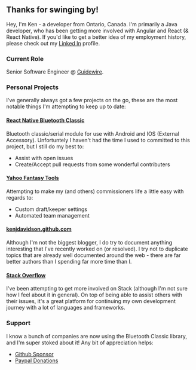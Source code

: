 ## Thanks for swinging by!

Hey, I'm Ken - a developer from Ontario, Canada.  I'm primarily a Java developer, who has been getting more involved with Angular and React (& React Native).  If you'd like to get a better idea of my employment history, please check out my [Linked In](https://linkedin.com/in/kenjdavidson) profile.

### Current Role

Senior Software Engineer @ [Guidewire](https://www.guidewire.com).

### Personal Projects

I've generally always got a few projects on the go, these are the most notable things I'm attempting to keep up to date:

#### [React Native Bluetooth Classic](https://kenjdavidson.com/react-native-bluetooth-classic)

Bluetooth classic/serial module for use with Android and IOS (External Accessory).  Unfortuntely I haven't had the time I used to committed to this project, but I still do my best to:
- Assist with open issues
- Create/Accept pull requests from some wonderful contributers

#### [Yahoo Fantasy Tools](https://github.com/kenjdavidson/yahoo-fantasy-tools)

Attempting to make my (and others) commissioners life a little easy with regards to:
- Custom draft/keeper settings
- Automated team management

#### [kenjdavidson.github.com](https://kenjdavidson.com)

Although I'm not the biggest blogger, I do try to document anything interesting that I've recently worked on (or resolved).  I try not to duplicate topics that are already well documented around the web - there are far better authors than I spending far more time than I.

#### [Stack Overflow](https://stackoverflow.com/users/4196620/kendavidson)

I've been attempting to get more involved on Stack (although I'm not sure how I feel about it in general).  On top of being able to assist others with their issues, it's a great platform for continuing my own development journey with a lot of languages and frameworks.

### Support

I know a bunch of companies are now using the Bluetooth Classic library, and I'm super stoked about it!   Any bit of appreciation helps:

- [Github Sponsor](https://github.com/sponsors/kenjdavidson)
- [Paypal Donations](https://paypal.me/kennethjdavidson)
